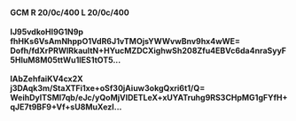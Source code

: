 #### GCM R 20/0c/400 L 20/0c/400
**IJ95vdkoHI9G1N9p**<br/>**fhHKs6VsAmNhppO1VdR6J1vTMOjsYWWvwBnv9hx4wWE=**<br/>**Dofh/fdXrPRWlRkauItN+HYucMZDCXighwSh208Zfu4EBVc6da4nraSyyF5HIuM8M05ttWu1lES1tOT5...**<br/><br/>
**lAbZehfaiKV4cx2X**<br/>**j3DAqk3m/StaXTFi1xe+oSf30jAiuw3okgQxri6t1/Q=**<br/>**WeihDylTSMl7qb/eJc/yQoMjVIDETLeX+xUYATruhg9RS3CHpMG1gFYfH+qJE7t9BF9+Vf+sU8MuXezI...**